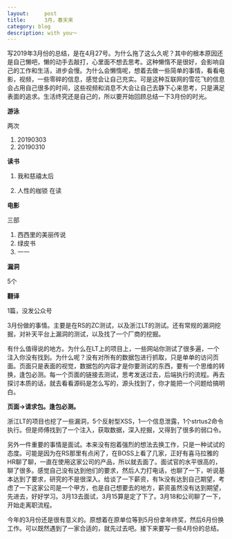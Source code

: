 ```yaml
---
layout:     post
title:      3月，春天来
category: blog
description: with you～
---
```



写2019年3月份的总结，是在4月27号。为什么拖了这么久呢？其中的根本原因还是自己懒吧，懒的动手去敲打，心里面不想去思考。这种懒惰不是很好，会影响自己的工作和生活，进步会慢。为什么会懒惰呢，想着去做一些简单的事情，看看电影，视频，一些零碎的信息，感觉会让自己充实。可是这种互联网的雪花飞的信息会占用自己很多的时间，这些视频和消息不大会让自己去静下心来思考，只是满足表面的追求。生活终究还是自己的，所以要开始回顾总结一下3月份的时光。

**游泳** 

两次

1. 20190303
2. 20190310


**读书**

1. 我和慈禧太后

2. 人性的枷锁  在读

**电影**  

三部 

1. 西西里的美丽传说
2. 绿皮书
3. 一一

**漏洞**

5个

**翻译**

1篇，没发公众号

3月份做的事情。主要是在RS的ZC测试，以及浙江LT的测试。还有常规的漏洞挖掘，对补天平台上漏洞的测试，以及找了一个厂商的挖掘。

有什么值得说的地方。为什么在LT上的项目上，一些网站你测试了很多遍，一个注入你没有找到。为什么呢？没有对所有的数据包进行抓取，只是单单的访问页面。页面只是表面的视觉，数据包的内容才是你要测试的东西，要有一个思维的转换，逢包必测。每一个页面的链接去测试，思考发送过去，后端执行的流程。再去探讨本质的话，就去看看源码是怎么写的，源头找到了，你才能把一个问题给搞明白。

**页面->请求包。逢包必测。**

浙江LT的项目也挖了一些漏洞，5个反射型XSS，1一个信息泄露，1个strtus2命令执行。但是师傅找到了一个注入，获取数据，深入挖掘，又得到了很多的弱口令。

另外一件重要的事情是面试。本来没有抱着强烈的想法去换工作，只是一种试试的态度。可能是因为在RS那里有点闲了，在BOSS上看了几家，正好有喜马拉雅的HR聊了聊，一直在使用这家公司的产品，所以就去面了。面试官的水平很高的，聊了很多。感觉自己没有达到他们的要求，然后人力打电话，也聊了一下，听说基本达到了要求，研究的不是很深入。给谈了一下薪资，有1k没有达到自己期望，考虑了一下这家公司是一个甲方，也是自己想要去的地方，薪资虽然没有达到期望，先进去，好好学习。3月13去面试，3月15算是定了下了。3月18和公司聊了一下，开始走离职流程。

今年的3月份还是很有意义的。原想着在原单位等到5月份拿年终奖，然后6月份换工作。可以既然遇到了一家合适的，就先过去吧。接下来要写一些4月份的总结。

